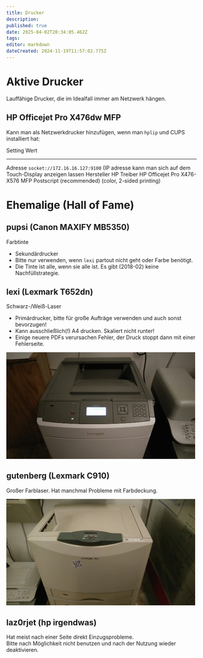 ```yaml
---
title: Drucker
description: 
published: true
date: 2025-04-02T20:34:05.462Z
tags: 
editor: markdown
dateCreated: 2024-11-19T11:57:02.775Z
---
```


# Aktive Drucker
Lauffähige Drucker, die im Idealfall immer am Netzwerk hängen.

## HP Officejet Pro X476dw MFP

Kann man als Netzwerkdrucker hinzufügen, wenn man `hplip` und CUPS installiert hat:

Setting      Wert
-------      ----
Adresse      `socket://172.16.16.127:9100` (IP adresse kann man sich auf dem Touch-Display anzeigen lassen
Hersteller   HP
Treiber      HP Officejet Pro X476-X576 MFP Postscript (recommended) (color, 2-sided printing)

# Ehemalige (Hall of Fame)
## pupsi (Canon MAXIFY MB5350)

Farbtinte

* Sekundärdrucker
* Bitte nur verwenden, wenn `lexi` partout nicht geht oder Farbe benötigt.
* Die Tinte ist alle, wenn sie alle ist. Es gibt (2018-02) keine Nachfüllstrategie.

## lexi (Lexmark T652dn)

Schwarz-/Weiß-Laser

* Primärdrucker, bitte für große Aufträge verwenden und auch sonst bevorzugen!
* Kann ausschließlich(!) A4 drucken. Skaliert nicht runter!
* Einige neuere PDFs verursachen Fehler, der Druck stoppt dann mit einer Fehlerseite.

<img width=500 src="/images/lexi.jpg" />


## gutenberg (Lexmark C910)

Großer Farblaser. Hat manchmal Probleme mit Farbdeckung.

<img width=500 src="/images/gutenberg.jpg" />

## laz0rjet (hp irgendwas)

Hat meist nach einer Seite direkt Einzugsprobleme.  
Bitte nach Möglichkeit nicht benutzen und nach der Nutzung wieder deaktivieren.
